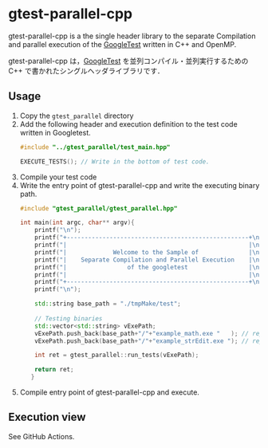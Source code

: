 # gtest-parallel-cpp

gtest-parallel-cpp is a the single header library to the separate Compilation and parallel execution of the [GoogleTest](https://github.com/google/googletest) written in C++ and OpenMP.

gtest-parallel-cpp は，[GoogleTest](https://github.com/google/googletest) を並列コンパイル・並列実行するための C++ で書かれたシングルヘッダライブラリです．

## Usage

1. Copy the `gtest_parallel` directory
2. Add the following header and execution definition to the test code written in Googletest.
   ```cpp
   #include "../gtest_parallel/test_main.hpp"
   ```
   ```cpp
   EXECUTE_TESTS(); // Write in the bottom of test code.
   ```
3. Compile your test code
4. Write the entry point of gtest-parallel-cpp and write the executing binary path.
   ```cpp
   #include "gtest_parallel/gtest_parallel.hpp"
   
   int main(int argc, char** argv){
       printf("\n");
       printf("+---------------------------------------------------+\n");
       printf("|                                                   |\n");
       printf("|             Welcome to the Sample of              |\n");
       printf("|    Separate Compilation and Parallel Execution    |\n");
       printf("|                 of the googletest                 |\n");
       printf("|                                                   |\n");
       printf("+---------------------------------------------------+\n");
       printf("\n");
   
       std::string base_path = "./tmpMake/test";
       
       // Testing binaries
       std::vector<std::string> vExePath;
       vExePath.push_back(base_path+"/"+"example_math.exe "   ); // replace your binary path
       vExePath.push_back(base_path+"/"+"example_strEdit.exe "); // replace your binary path
   
       int ret = gtest_parallel::run_tests(vExePath);
   
       return ret;
      }
   ```
5. Compile entry point of gtest-parallel-cpp and execute.

## Execution view

See GitHub Actions.
